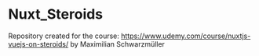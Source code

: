 # Nuxt_Steroids
Repository created for the course: https://www.udemy.com/course/nuxtjs-vuejs-on-steroids/ by Maximilian Schwarzmüller


